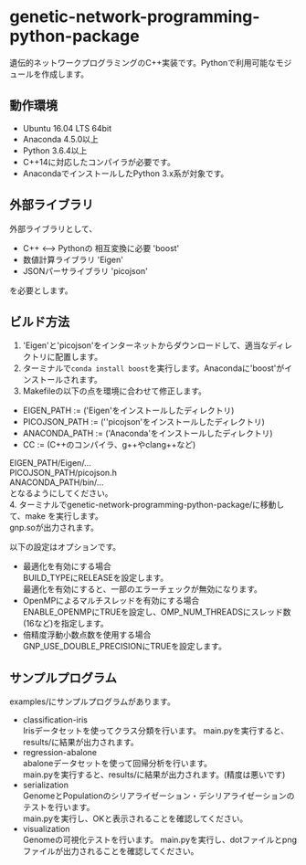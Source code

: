 # genetic-network-programming-python-package
遺伝的ネットワークプログラミングのC++実装です。Pythonで利用可能なモジュールを作成します。

## 動作環境
* Ubuntu 16.04 LTS 64bit
* Anaconda 4.5.0以上
* Python 3.6.4以上
* C++14に対応したコンパイラが必要です。
* AnacondaでインストールしたPython 3.x系が対象です。

## 外部ライブラリ
外部ライブラリとして、
* C++ <--> Pythonの 相互変換に必要 'boost'
* 数値計算ライブラリ 'Eigen'
* JSONパーサライブラリ 'picojson'

を必要とします。  

## ビルド方法
1. 'Eigen'と'picojson'をインターネットからダウンロードして、適当なディレクトリに配置します。
2. ターミナルで`conda install boost`を実行します。Anacondaに'boost'がインストールされます。
3. Makefileの以下の点を環境に合わせて修正します。
* EIGEN_PATH := ('Eigen'をインストールしたディレクトリ)
* PICOJSON_PATH := (''picojson'をインストールしたディレクトリ)
* ANACONDA_PATH := ('Anaconda'をインストールしたディレクトリ)
* CC := (C++のコンパイラ、g++やclang++など)

EIGEN_PATH/Eigen/...  
PICOJSON_PATH/picojson.h  
ANACONDA_PATH/bin/...  
となるようにしてください。  
4. ターミナルでgenetic-network-programming-python-package/に移動して、make を実行します。  
gnp.soが出力されます。

以下の設定はオプションです。
* 最適化を有効にする場合  
BUILD_TYPEにRELEASEを設定します。  
最適化を有効にすると、一部のエラーチェックが無効になります。
* OpenMPによるマルチスレッドを有効にする場合  
ENABLE_OPENMPにTRUEを設定し、OMP_NUM_THREADSにスレッド数(16など)を指定します。
* 倍精度浮動小数点数を使用する場合  
GNP_USE_DOUBLE_PRECISIONにTRUEを設定します。

## サンプルプログラム
examples/にサンプルプログラムがあります。
* classification-iris  
Irisデータセットを使ってクラス分類を行います。
main.pyを実行すると、results/に結果が出力されます。
* regression-abalone  
abaloneデータセットを使って回帰分析を行います。  
main.pyを実行すると、results/に結果が出力されます。(精度は悪いです)
* serialization  
GenomeとPopulationのシリアライゼーション・デシリアライゼーションのテストを行います。  
main.pyを実行し、OKと表示されることを確認してください。
* visualization  
Genomeの可視化テストを行います。
main.pyを実行し、dotファイルとpngファイルが出力されることを確認してください。
